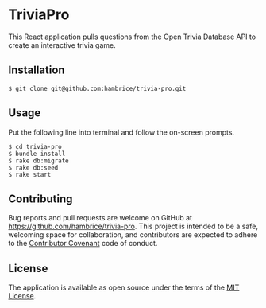 # TriviaPro

This React application pulls questions from the Open Trivia Database API to create an interactive trivia game.

## Installation

    $ git clone git@github.com:hambrice/trivia-pro.git

## Usage
Put the following line into terminal and follow the on-screen prompts.

    $ cd trivia-pro
    $ bundle install
    $ rake db:migrate
    $ rake db:seed
    $ rake start

## Contributing

Bug reports and pull requests are welcome on GitHub at https://github.com/hambrice/trivia-pro. This project is intended to be a safe, welcoming space for collaboration, and contributors are expected to adhere to the [Contributor Covenant](contributor-covenant.org) code of conduct.

## License

The application is available as open source under the terms of the [MIT License](http://opensource.org/licenses/MIT).
